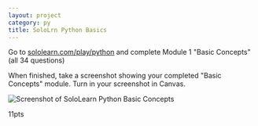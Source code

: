 ```yaml
---
layout: project
category: py
title: SoloLrn Python Basics
---
```


Go to [sololearn.com/play/python](https://www.sololearn.com/play/python) and complete Module 1 "Basic Concepts" (all 34 questions)

When finished, take a screenshot showing your completed "Basic Concepts" module. Turn in your screenshot in Canvas.

![Screenshot of SoloLearn Python Basic Concepts](/apcsp/py/pythonBasicsScreenshot.jpg)

11pts
